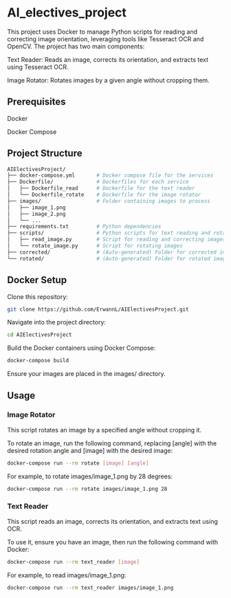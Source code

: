 
# AI_electives_project

This project uses Docker to manage Python scripts for reading and correcting image orientation, leveraging tools like Tesseract OCR and OpenCV. The project has two main components:

Text Reader: Reads an image, corrects its orientation, and extracts text using Tesseract OCR.

Image Rotator: Rotates images by a given angle without cropping them.

## Prerequisites

Docker

Docker Compose

## Project Structure

```bash
AIElectivesProject/
├── docker-compose.yml       # Docker compose file for the services
├── Dockerfile/              # Dockerfiles for each service
│   ├── Dockerfile_read      # Dockerfile for the text reader
│   └── Dockerfile_rotate    # Dockerfile for the image rotator
├── images/                  # Folder containing images to process
│   ├── image_1.png
│   ├── image_2.png
│   └── ...
├── requirements.txt         # Python dependencies
├── scripts/                 # Python scripts for text reading and rotation
│   ├── read_image.py        # Script for reading and correcting images
│   └── rotate_image.py      # Script for rotating images
├── corrected/               # (Auto-generated) Folder for corrected images
└── rotated/                 # (Auto-generated) Folder for rotated images
```

## Docker Setup

Clone this repository:

```bash
git clone https://github.com/ErwannL/AIElectivesProject.git
```

Navigate into the project directory:

```bash
cd AIElectivesProject
```

Build the Docker containers using Docker Compose:

```bash
docker-compose build
```

Ensure your images are placed in the images/ directory.

## Usage

### Image Rotator

This script rotates an image by a specified angle without cropping it.

To rotate an image, run the following command, replacing [angle] with the desired rotation angle and [image] with the desired image:

```bash
docker-compose run --rm rotate [image] [angle]
```

For example, to rotate images/image_1.png by 28 degrees:

```bash
docker-compose run --rm rotate images/image_1.png 28
```

### Text Reader

This script reads an image, corrects its orientation, and extracts text using OCR.

To use it, ensure you have an image, then run the following command with Docker:

```bash
docker-compose run --rm text_reader [image]
```

For example, to read images/image_1.png:

```bash
docker-compose run --rm text_reader images/image_1.png
```

